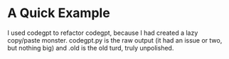 # A Quick Example

I used codegpt to refactor codegpt, because I had created a lazy copy/paste monster. codegpt.py is the raw output (it had an issue or two, but nothing big) and .old is the old turd, truly unpolished.
